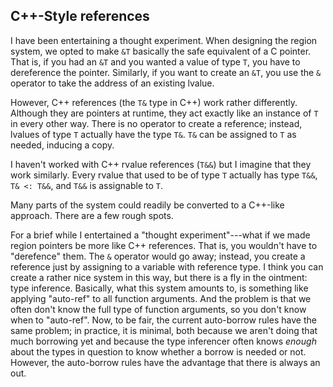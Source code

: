## C++-Style references

I have been entertaining a thought experiment.  When designing the
region system, we opted to make `&T` basically the safe equivalent of
a C pointer.  That is, if you had an `&T` and you wanted a value of
type `T`, you have to dereference the pointer.  Similarly, if you want
to create an `&T`, you use the `&` operator to take the address of an
existing lvalue.

However, C++ references (the `T&` type in C++) work rather
differently.  Although they are pointers at runtime, they act exactly
like an instance of `T` in every other way.  There is no operator to
create a reference; instead, lvalues of type `T` actually have the
type `T&`.  `T&` can be assigned to `T` as needed, inducing a copy.

I haven't worked with C++ rvalue references (`T&&`) but I imagine that
they work similarly.  Every rvalue that used to be of type `T`
actually has type `T&&`, `T& <: T&&`, and `T&&` is assignable to `T`.

Many parts of the system could readily be converted to a C++-like
approach.  There are a few rough spots.  


For a brief while I entertained a "thought experiment"---what if we
made region pointers be more like C++ references.  That is, you
wouldn't have to "derefence" them.  The `&` operator would go away;
instead, you create a reference just by assigning to a variable with
reference type.  I think you can create a rather nice system in this
way, but there is a fly in the ointment: type inference.  Basically,
what this system amounts to, is something like applying "auto-ref" to
all function arguments.  And the problem is that we often don't know
the full type of function arguments, so you don't know when to
"auto-ref".  Now, to be fair, the current auto-borrow rules have the
same problem; in practice, it is minimal, both because we aren't doing
that much borrowing yet and because the type inferencer often knows
*enough* about the types in question to know whether a borrow is
needed or not. However, the auto-borrow rules have the advantage that
there is always an out.

